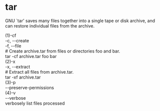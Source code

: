 tar
===
GNU `tar' saves many files together into a single tape or disk archive, and can restore individual files from the archive.   

(1)-cf  
-c, --create  
-f, --file  
\# Create archive.tar from files or directories foo and bar.  
tar -cf archive.tar foo bar   
(2)-x  
-x, --extract  
\# Extract all files from archive.tar.  
tar -xf archive.tar   
(3)-p  
--preserve-permissions  
(4)-v  
--verbose   
verbosely list files processed   

